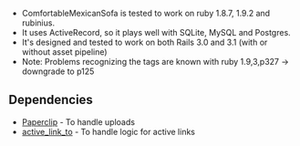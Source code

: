 * ComfortableMexicanSofa is tested to work on ruby 1.8.7, 1.9.2 and rubinius.
* It uses ActiveRecord, so it plays well with SQLite, MySQL and Postgres.
* It's designed and tested to work on both Rails 3.0 and 3.1 (with or without asset pipeline)
* Note: Problems recognizing the tags are known with ruby 1.9,3,p327 -> downgrade to p125

## Dependencies

* [Paperclip](https://github.com/thoughtbot/paperclip) - To handle uploads
* [active_link_to](https://github.com/twg/active_link_to) - To handle logic for active links

